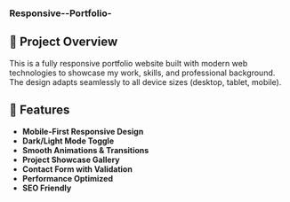 ### Responsive--Portfolio-

## 📌 Project Overview
This is a fully responsive portfolio website built with modern web technologies to showcase my work, skills, and professional background. The design adapts seamlessly to all device sizes (desktop, tablet, mobile).

## 🚀 Features

- **Mobile-First Responsive Design**
- **Dark/Light Mode Toggle**
- **Smooth Animations & Transitions**
- **Project Showcase Gallery**
- **Contact Form with Validation**
- **Performance Optimized**
- **SEO Friendly**

